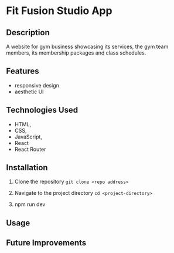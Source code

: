 # Fit Fusion Studio App

## Description

A website for gym business showcasing its services, the gym team members, its membership packages and class schedules.

## Features

- responsive design
- aesthetic UI

## Technologies Used

- HTML,
- CSS,
- JavaScript,
- React
- React Router

## Installation

1. Clone the repository
   `git clone <repo address>`

2. Navigate to the project directory
   `cd <project-directory>`

3. npm run dev

## Usage

## Future Improvements

